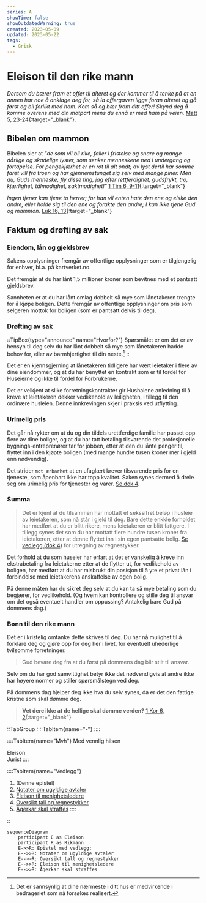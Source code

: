 ```yaml
---
series: A
showTime: false
showOutdatedWarning: true
created: 2023-05-09
updated: 2023-05-22
tags:
  - Grisk
---
```


# Eleison til den rike mann
_Dersom du bærer fram et offer til alteret og der kommer til å tenke på at en annen har noe å anklage deg for, så la offergaven ligge foran alteret og gå først og bli forlikt med ham. Kom så og bær fram ditt offer! Skynd deg å komme overens med din motpart mens du ennå er med ham på veien._ [Matt 5, 23-24](https://no.bibelsite.com/matthew/5-23.htm){:target="_blank"}.

## Bibelen om mammon
Bibelen sier at _"de som vil bli rike, faller i fristelse og snare og mange dårlige og skadelige lyster, som senker menneskene ned i undergang og fortapelse. For pengekjærhet er en rot til alt ondt; av lyst dertil har somme faret vill fra troen og har gjennemstunget sig selv med mange piner. Men du, Guds menneske, fly disse ting, jag efter rettferdighet, gudsfrykt, tro, kjærlighet, tålmodighet, saktmodighet!"_ [1 Tim 6, 9-11](https://no.bibelsite.com/1_timothy/6-9.htm){:target="_blank"}

_Ingen tjener kan tjene to herrer; for han vil enten hate den ene og elske den andre, eller holde sig til den ene og forakte den andre; I kan ikke tjene Gud og mammon._ [Luk 16, 13](https://no.bibelsite.com/luke/16-13.htm){:target="_blank"}

## Faktum og drøfting av sak
### Eiendom, lån og gjeldsbrev
Sakens opplysninger fremgår av offentlige opplysninger som er tilgjengelig for enhver, bl.a. på kartverket.no.

Det fremgår at du har lånt 1,5 millioner kroner som bevitnes med et pantsatt gjeldsbrev.

Sannheten er at du har lånt omlag dobbelt så mye som lånetakeren trengte for å kjøpe boligen. Dette fremgår av offentlige opplysninger om pris som selgeren mottok for boligen (som er pantsatt delvis til deg).

### Drøfting av sak
::TipBox{type="announce" name="Hvorfor?"}
Spørsmålet er om det er av hensyn til deg selv du har lånt dobbelt så mye som lånetakeren hadde behov for, eller av barmhjertighet til din neste.[^1] 
::

Det er en kjennsgjerning at lånetakeren tidligere har vært leietaker i flere av dine eiendommer, og at du har benyttet en kontrakt som er til fordel for Huseierne og ikke til fordel for Forbrukerne.

Det er velkjent at slike forretningskontrakter gir Hushaiene anledning til å kreve at leietakeren dekker vedlikehold av leiligheten, i tillegg til den ordinære husleien. Denne innkrevingen skjer i praksis ved utflytting.

### Urimelig pris
Det går nå rykter om at du og din tildels urettferdige familie har pusset opp flere av dine boliger, og at du har tatt betaling tilsvarende det profesjonelle bygnings-entreprenører tar for jobben, etter at den du lånte penger til, flyttet inn i den kjøpte boligen (med mange hundre tusen kroner mer i gjeld enn nødvendig).

Det strider `mot ærbarhet` at en ufaglært krever tilsvarende pris for en tjeneste, som åpenbart ikke har topp kvalitet. Saken synes dermed å dreie seg om urimelig pris for tjenester og varer. [Se dok 4](/article/epistler/a/vedlegg-tall-og-regnestykker).

### Summa
> Det er kjent at du tilsammen har mottatt et sekssifret beløp i husleie av leietakeren, som nå står i gjeld til deg. Bare dette enkkle forholdet har medført at du er blitt rikere, mens leietakeren er blitt fattgere. I tillegg synes det som du har mottatt flere hundre tusen kroner fra leietakeren, etter at denne flyttet inn i sin egen pantsatte bolig. [ Se vedlegg (dok 4)](/article/epistler/a/vedlegg-tall-og-regnestykker) for utregning av regnestykker.

Det forhold at du som huseier har erfart at det er vanskelig å kreve inn ekstrabetaling fra leietakerne etter at de flytter ut, for vedlikehold av boligen, har medført at du har misbrukt din posisjon til å yte et privat lån i forbindelse med leietakerens anskaffelse av egen bolig.

På denne måten har du sikret deg selv at du kan ta så mye betaling som du begjærer, for vedlikehold. (Og hvem kan kontrollere og stille deg til ansvar om det også eventuelt handler om oppussing? Antakelig bare Gud på dommens dag.)

### Bønn til den rike mann
Det er i kristelig omtanke dette skrives til deg. Du har nå mulighet til å forklare deg og gjøre opp for deg her i livet, for eventuelt uhederlige tvilsomme forretninger.

> Gud bevare deg fra at du først på dommens dag blir stilt til ansvar.

Selv om du har god samvittighet betyr ikke det nødvendigvis at andre ikke har høyere normer og stiller spørsmålstegn ved deg.

På dommens dag hjelper deg ikke hva du selv synes, da er det den fattige kristne som skal dømme deg.

> **Vet dere ikke at de hellige skal dømme verden?** [1 Kor 6, 2](https://no.bibelsite.com/1_corinthians/6-2.htm){:target="_blank"}

::TabGroup
::::TabItem{name="-"}
::::

::::TabItem{name="Mvh"}
Med vennlig hilsen 

Eleison  
Jurist
::::

::::TabItem{name="Vedlegg"} 
1. (Denne epistel)
2. [Notater om ugyldige avtaler](/article/epistler/a/vedlegg-om-ugyldige-avtaler)
3. [Eleison til menighetsledere](/article/epistler/a/eleison-til-menighetsledere)
4. [Oversikt tall og regnestykker](/article/epistler/a/vedlegg-tall-og-regnestykker)
5. [Ågerkar skal straffes](/article/epistler/a/aagerkar-skal-straffes)
::::

::

```mermaid
sequenceDiagram
    participant E as Eleison
    participant R as Rikmann
    E->>R: Epistel med vedlegg:
    E-->>R: Notater om ugyldige avtaler
    E-->>R: Oversikt tall og regnestykker
    E-->>R: Eleison til menighetsledere
    E-->>R: Ågerkar skal straffes
```

[^1]: Det er sannsynlig at dine nærmeste i ditt hus er medvirkende i bedrageriet som nå forsøkes realisert.
